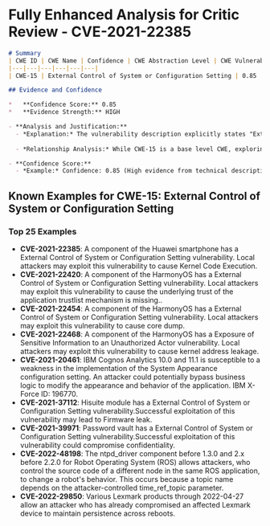 # Fully Enhanced Analysis for Critic Review - CVE-2021-22385

```markdown
# Summary
| CWE ID | CWE Name | Confidence | CWE Abstraction Level | CWE Vulnerability Mapping Label | CWE-Vulnerability Mapping Notes |
|---|---|---|---|---|---|
| CWE-15 | External Control of System or Configuration Setting | 0.85 | Base | Allowed | Primary CWE |

## Evidence and Confidence

*   **Confidence Score:** 0.85
*   **Evidence Strength:** HIGH

- **Analysis and Justification:**  
  - *Explanation:* The vulnerability description explicitly states "External Control of System or Configuration Setting vulnerability". This directly aligns with the definition of CWE-15, which describes a weakness where the product allows external control over system or configuration settings. The "CVE Reference Links Content Summary" mentions that the vulnerability lies in the NFC-based connection authentication process, leading to a bypass when exploited. This indicates that an attacker can potentially manipulate system configurations related to NFC authentication. The fact that this leads to Kernel Code Execution indicates a critical configuration is being controlled externally. This confirms the relevance of CWE-15. The MITRE mapping guidance for CWE-15 allows its use as it is a Base level CWE.
  
  - *Relationship Analysis:* While CWE-15 is a base level CWE, exploring its relationships reveals that it can be a root cause for other weaknesses, such as privilege escalation or information disclosure. No specific relationship is highlighted as essential in this case, but CWE-15 is a good fit as the root cause.

- **Confidence Score:**  
  - *Example:* Confidence: 0.85 (High evidence from technical description and CVE reference materials)
```



## Known Examples for CWE-15: External Control of System or Configuration Setting
### Top 25 Examples
- **CVE-2021-22385**: A component of the Huawei smartphone has a External Control of System or Configuration Setting vulnerability. Local attackers may exploit this vulnerability to cause Kernel Code Execution.
- **CVE-2021-22420**: A component of the HarmonyOS has a External Control of System or Configuration Setting vulnerability. Local attackers may exploit this vulnerability to cause the underlying trust of the application trustlist mechanism is missing..
- **CVE-2021-22454**: A component of the HarmonyOS has a External Control of System or Configuration Setting vulnerability. Local attackers may exploit this vulnerability to cause core dump.
- **CVE-2021-22468**: A component of the HarmonyOS has a Exposure of Sensitive Information to an Unauthorized Actor vulnerability. Local attackers may exploit this vulnerability to cause kernel address leakage.
- **CVE-2021-20461**: IBM Cognos Analytics 10.0 and 11.1 is susceptible to a weakness in the implementation of the System Appearance configuration setting. An attacker could potentially bypass business logic to modify the appearance and behavior of the application. IBM X-Force ID: 196770.
- **CVE-2021-37112**: Hisuite module has a External Control of System or Configuration Setting vulnerability.Successful exploitation of this vulnerability may lead to Firmware leak.
- **CVE-2021-39971**: Password vault has a External Control of System or Configuration Setting vulnerability.Successful exploitation of this vulnerability could compromise confidentiality.
- **CVE-2022-48198**: The ntpd_driver component before 1.3.0 and 2.x before 2.2.0 for Robot Operating System (ROS) allows attackers, who control the source code of a different node in the same ROS application, to change a robot's behavior. This occurs because a topic name depends on the attacker-controlled time_ref_topic parameter.
- **CVE-2022-29850**: Various Lexmark products through 2022-04-27 allow an attacker who has already compromised an affected Lexmark device to maintain persistence across reboots.
